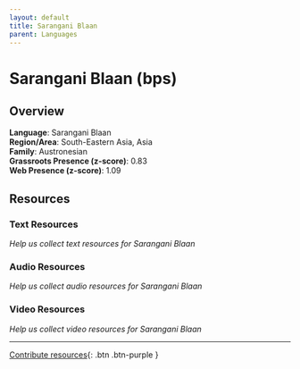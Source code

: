 ```yaml
---
layout: default
title: Sarangani Blaan
parent: Languages
---
```


# Sarangani Blaan (bps)

## Overview

**Language**: Sarangani Blaan  
**Region/Area**: South-Eastern Asia, Asia  
**Family**: Austronesian  
**Grassroots Presence (z-score)**: 0.83  
**Web Presence (z-score)**: 1.09  

## Resources

### Text Resources
*Help us collect text resources for Sarangani Blaan*

### Audio Resources
*Help us collect audio resources for Sarangani Blaan*

### Video Resources
*Help us collect video resources for Sarangani Blaan*

---

[Contribute resources](https://forms.office.com/e/1SfLJx3u1r){: .btn .btn-purple }
